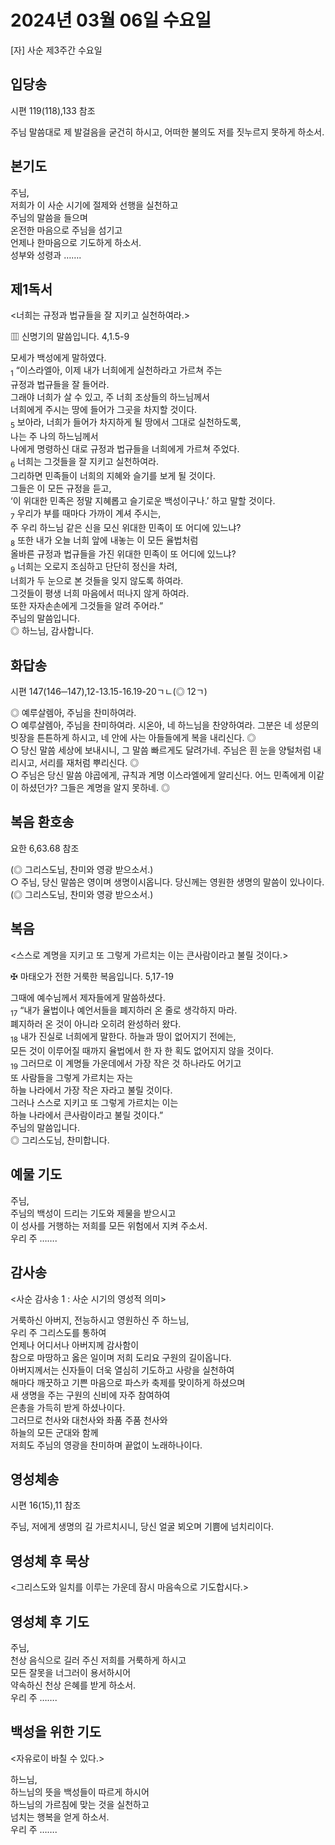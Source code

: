 # 2024년 03월 06일 수요일

[자] 사순 제3주간 수요일  


## 입당송

시편 119(118),133 참조

주님 말씀대로 제 발걸음을 굳건히 하시고, 어떠한 불의도 저를 짓누르지 못하게 하소서.  
  
## 본기도

주님,  
저희가 이 사순 시기에 절제와 선행을 실천하고  
주님의 말씀을 들으며  
온전한 마음으로 주님을 섬기고  
언제나 한마음으로 기도하게 하소서.  
성부와 성령과 …….  
  
## 제1독서

<너희는 규정과 법규들을 잘 지키고 실천하여라.>

▥ 신명기의 말씀입니다. 4,1.5-9

모세가 백성에게 말하였다.  
<sub>1</sub> “이스라엘아, 이제 내가 너희에게 실천하라고 가르쳐 주는  
규정과 법규들을 잘 들어라.  
그래야 너희가 살 수 있고, 주 너희 조상들의 하느님께서  
너희에게 주시는 땅에 들어가 그곳을 차지할 것이다.  
<sub>5</sub> 보아라, 너희가 들어가 차지하게 될 땅에서 그대로 실천하도록,  
나는 주 나의 하느님께서  
나에게 명령하신 대로 규정과 법규들을 너희에게 가르쳐 주었다.  
<sub>6</sub> 너희는 그것들을 잘 지키고 실천하여라.  
그리하면 민족들이 너희의 지혜와 슬기를 보게 될 것이다.  
그들은 이 모든 규정을 듣고,  
‘이 위대한 민족은 정말 지혜롭고 슬기로운 백성이구나.’ 하고 말할 것이다.  
<sub>7</sub> 우리가 부를 때마다 가까이 계셔 주시는,  
주 우리 하느님 같은 신을 모신 위대한 민족이 또 어디에 있느냐?  
<sub>8</sub> 또한 내가 오늘 너희 앞에 내놓는 이 모든 율법처럼  
올바른 규정과 법규들을 가진 위대한 민족이 또 어디에 있느냐?  
<sub>9</sub> 너희는 오로지 조심하고 단단히 정신을 차려,  
너희가 두 눈으로 본 것들을 잊지 않도록 하여라.  
그것들이 평생 너희 마음에서 떠나지 않게 하여라.  
또한 자자손손에게 그것들을 알려 주어라.”  
주님의 말씀입니다.  
◎ 하느님, 감사합니다.  
  
## 화답송

시편 147(146─147),12-13.15-16.19-20ㄱㄴ(◎ 12ㄱ)

◎ 예루살렘아, 주님을 찬미하여라.  
○ 예루살렘아, 주님을 찬미하여라. 시온아, 네 하느님을 찬양하여라. 그분은 네 성문의 빗장을 튼튼하게 하시고, 네 안에 사는 아들들에게 복을 내리신다. ◎  
○ 당신 말씀 세상에 보내시니, 그 말씀 빠르게도 달려가네. 주님은 흰 눈을 양털처럼 내리시고, 서리를 재처럼 뿌리신다. ◎  
○ 주님은 당신 말씀 야곱에게, 규칙과 계명 이스라엘에게 알리신다. 어느 민족에게 이같이 하셨던가? 그들은 계명을 알지 못하네. ◎  
  
## 복음 환호송

요한 6,63.68 참조

(◎ 그리스도님, 찬미와 영광 받으소서.)  
○ 주님, 당신 말씀은 영이며 생명이시옵니다. 당신께는 영원한 생명의 말씀이 있나이다.  
(◎ 그리스도님, 찬미와 영광 받으소서.)  
  
## 복음

<스스로 계명을 지키고 또 그렇게 가르치는 이는 큰사람이라고 불릴 것이다.>

✠ 마태오가 전한 거룩한 복음입니다. 5,17-19

그때에 예수님께서 제자들에게 말씀하셨다.  
<sub>17</sub> “내가 율법이나 예언서들을 폐지하러 온 줄로 생각하지 마라.  
폐지하러 온 것이 아니라 오히려 완성하러 왔다.  
<sub>18</sub> 내가 진실로 너희에게 말한다. 하늘과 땅이 없어지기 전에는,  
모든 것이 이루어질 때까지 율법에서 한 자 한 획도 없어지지 않을 것이다.  
<sub>19</sub> 그러므로 이 계명들 가운데에서 가장 작은 것 하나라도 어기고  
또 사람들을 그렇게 가르치는 자는  
하늘 나라에서 가장 작은 자라고 불릴 것이다.  
그러나 스스로 지키고 또 그렇게 가르치는 이는  
하늘 나라에서 큰사람이라고 불릴 것이다.”  
주님의 말씀입니다.  
◎ 그리스도님, 찬미합니다.  
  
## 예물 기도

주님,  
주님의 백성이 드리는 기도와 제물을 받으시고  
이 성사를 거행하는 저희를 모든 위험에서 지켜 주소서.  
우리 주 …….  
  
## 감사송

<사순 감사송 1 : 사순 시기의 영성적 의미>

거룩하신 아버지, 전능하시고 영원하신 주 하느님,  
우리 주 그리스도를 통하여  
언제나 어디서나 아버지께 감사함이  
참으로 마땅하고 옳은 일이며 저희 도리요 구원의 길이옵니다.  
아버지께서는 신자들이 더욱 열심히 기도하고 사랑을 실천하여  
해마다 깨끗하고 기쁜 마음으로 파스카 축제를 맞이하게 하셨으며  
새 생명을 주는 구원의 신비에 자주 참여하여  
은총을 가득히 받게 하셨나이다.  
그러므로 천사와 대천사와 좌품 주품 천사와  
하늘의 모든 군대와 함께  
저희도 주님의 영광을 찬미하며 끝없이 노래하나이다.  
  
## 영성체송

시편 16(15),11 참조

주님, 저에게 생명의 길 가르치시니, 당신 얼굴 뵈오며 기쁨에 넘치리이다.  
  
## 영성체 후 묵상

<그리스도와 일치를 이루는 가운데 잠시 마음속으로 기도합시다.>  
## 영성체 후 기도

주님,  
천상 음식으로 길러 주신 저희를 거룩하게 하시고  
모든 잘못을 너그러이 용서하시어  
약속하신 천상 은혜를 받게 하소서.  
우리 주 …….  
  
## 백성을 위한 기도

<자유로이 바칠 수 있다.>

하느님,  
하느님의 뜻을 백성들이 따르게 하시어  
하느님의 가르침에 맞는 것을 실천하고  
넘치는 행복을 얻게 하소서.  
우리 주 …….
